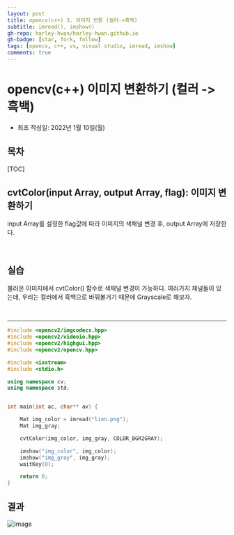 ```yaml
---
layout: post
title: opencv(c++) 3. 이미지 변환 (컬러->흑백)
subtitle: imread(), imshow()
gh-repo: harley-hwan/harley-hwan.github.io
gh-badge: [star, fork, follow]
tags: [opencv, c++, vs, visual studio, imread, imshow]
comments: true
---
```


# opencv(c++) 이미지 변환하기 (컬러 -> 흑백)

- 최초 작성일: 2022년 1월 10일(월)

## 목차

[TOC]

## cvtColor(input Array, output Array, flag): 이미지 변환하기

input Array를 설정한 flag값에 따라 이미지의 색채널 변경 후, output Array에 저장한다.

<br/>

## 실습

불러온 이미지에서 cvtColor() 함수로 색채널 변경이 가능하다. 여러가지 채널들이 있는데, 우리는 컬러에서 흑백으로 바꿔볼거기 때문에 Grayscale로 해보자.

<br/>

---

```c++
#include <opencv2/imgcodecs.hpp>
#include <opencv2/videoio.hpp>
#include <opencv2/highgui.hpp>
#include <opencv2/opencv.hpp>

#include <iostream>
#include <stdio.h>

using namespace cv;
using namespace std;


int main(int ac, char** av) {

	Mat img_color = imread("lion.png");
	Mat img_gray;

	cvtColor(img_color, img_gray, COLOR_BGR2GRAY);

	imshow("img_color", img_color);
	imshow("img_gray", img_gray);
	waitKey(0);		

	return 0;
}
```


## 결과

![image](https://user-images.githubusercontent.com/68185569/148722032-afa137dc-b979-4370-b5ff-256de48b2672.png)

